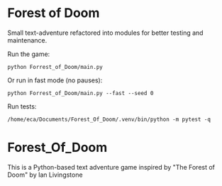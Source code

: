 # Forest of Doom

Small text-adventure refactored into modules for better testing and maintenance.

Run the game:

```
python Forrest_of_Doom/main.py
```

Or run in fast mode (no pauses):

```
python Forrest_of_Doom/main.py --fast --seed 0
```

Run tests:

```
/home/eca/Documents/Forest_Of_Doom/.venv/bin/python -m pytest -q
```
# Forest_Of_Doom
This is a Python-based text adventure game inspired by "The Forest of Doom" by Ian Livingstone

